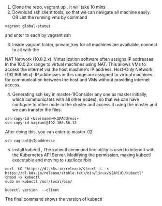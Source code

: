 1. Clone the repo, vagrant up . It will take 10 mins
2. Download ssh client tools, so that we can navigate all machine easily. OR List the running vms by command 
```
vagrant global-status
```
and enter to each by  vagrant ssh <Name of the VM>

3.  Inside vagrant folder, private_key for all machines are availiable, connect to all with the

NAT Network (10.0.2.x): Virtualization software often assigns IP addresses in the 10.0.2.x range to virtual machines using NAT. This allows VMs to access the internet via the host machine's IP address.
Host-Only Network (192.168.56.x): IP addresses in this range are assigned to virtual machines for communication between the host and VMs without providing internet access.

4. Generating ssh key  in master-1(Consider any one as master initially, which communicates with all other nodes), so that we can have configure to other node in the cluster and access it using the master and we can transfer the files.
```
ssh-copy-id <Username>@<IPAddress>
ssh-copy-id vagrant@192.168.56.12
```
After doing this, you can enter to master-02 
```
ssh vagrant@<Ipaddress>
```
5. Install kubectl , The kubectl command line utility is used to interact with the Kubernetes API Server. Modifying the permission, making kubectl executable and moving to /usr/local/bin
```
curl -LO "https://dl.k8s.io/release/$(curl -L -s https://dl.k8s.io/release/stable.txt)/bin/linux/${ARCH}/kubectl"
chmod +x kubectl
sudo mv kubectl /usr/local/bin/

kubectl version  --client
```
The final command shows the version of kubectl
